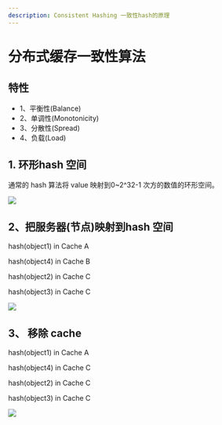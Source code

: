 ```yaml
---
description: Consistent Hashing 一致性hash的原理
---
```


# 分布式缓存一致性算法

## 特性

* 1、平衡性\(Balance\)
* 2、单调性\(Monotonicity\)
* 3、分散性\(Spread\)
* 4、负载\(Load\)

## 1. 环形hash 空间

通常的 hash 算法将 value 映射到0~2^32-1 次方的数值的环形空间。

![](http://upload-images.jianshu.io/upload_images/1446087-f1cadcdf7d098ae2.JPG?imageMogr2/auto-orient/strip|imageView2/2/w/91)

## 2、把服务器\(节点\)映射到hash 空间

hash\(object1\) in Cache A

hash\(object4\) in Cache B

hash\(object2\) in Cache C

hash\(object3\) in Cache C

![](http://upload-images.jianshu.io/upload_images/1446087-ac3b61c440a66674.JPG?imageMogr2/auto-orient/strip|imageView2/2/w/283)

## 3、 **移除 cache**

hash\(object1\) in Cache A

hash\(object4\) in Cache C

hash\(object2\) in Cache C

hash\(object3\) in Cache C

![](http://upload-images.jianshu.io/upload_images/1446087-43836644d4464f20.JPG?imageMogr2/auto-orient/strip|imageView2/2/w/283)


